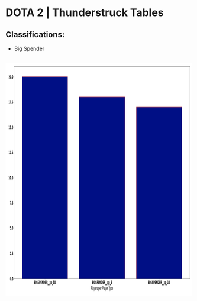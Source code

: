 # DOTA 2 | Thunderstruck Tables

## Classifications:
- Big Spender

<br />
<div align="center">
  <a href="https://github.com/Metanomic/bayesian_networks_example">
    <img src="images/dota2_table.png" alt="Logo" width="789" height="630">
  </a>
</div>